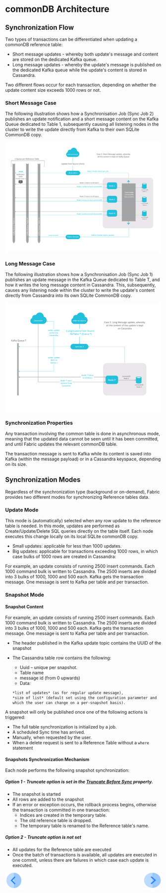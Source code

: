 # commonDB Architecture



## Synchronization Flow

Two types of transactions can be differentiated when updating a commonDB reference table: 
- Short message updates - whereby both update's message and content are stored on the dedicated Kafka queue.
- Long message updates - whereby the update's message is published on the dedicated Kafka queue while the update's content is stored in Cassandra.

Two different flows occur for each transaction, depending on whether the update content size exceeds 1000 rows or not. 


### Short Message Case

The following illustration shows how a Synchronisation Job (Sync Job 2) publishes an update notification and a short message content on the Kafka Queue dedicated to Table 1, subsequently causing all listening nodes in the cluster to write the update directly from Kafka to their own SQLite CommonDB copy. 

![image](/articles/22_reference(commonDB)_tables/images/08_commonDB_RefSyncShort.png)



### Long Message Case

The following illustration shows how a Synchronisation Job (Sync Job 1) publishes an update message in the Kafka Queue dedicated to Table T, and how it writes the long message content in Cassandra. This, subsequently, causes any listening node within the cluster to write the update's content directly from Cassandra into its own SQLite CommonDB copy. 

![image](/articles/22_reference(commonDB)_tables/images/09_commonDB_RefSyncLong.png)


### Synchronization Properties

Any transaction involving the common table is done in asynchronous mode, meaning that the updated data cannot be seen until it has been committed, and until Fabric updates the relevant commonDB table.

The transaction message is sent to Kafka while its content is saved into Kafka (within the message payload) or in a Cassandra keyspace, depending on its size.


## Synchronization Modes

Regardless of the synchronization type (background or on-demand), Fabric provides two different modes for synchronizing Reference tables data.

### Update Mode
This mode is (automatically) selected when any row update to the reference table is needed. 
In this mode, updates are performed as Create/Update/Delete SQL queries directly on the table itself. Each node executes this change locally on its local SQLite commonDB copy.

- Small updates: applicable for less than 1000 updates.
- Big updates: applicable for transactions exceeding 1000 rows, in which case bulks of 1000 rows are created in Cassandra:

For example, an update consists of running 2500 insert commands. Each 1000 command bulk is written to Cassandra. The 2500 inserts are divided into 3 bulks of 1000, 1000 and 500 each. Kafka gets the transaction message. One message is sent to Kafka per table and per transaction. 


### Snapshot Mode

#### Snapshot Content 
For example, an update consists of running 2500 insert commands. Each 1000 command bulk is written to Cassandra. The 2500 inserts are divided into 3 bulks of 1000, 1000 and 500 each. Kafka gets the transaction message. One message is sent to Kafka per table and per transaction.

- The header published in the Kafka update topic contains the UUID of the snapshot

- The Cassandra table row contains the following:
  - Uuid – unique per snapshot.
  - Table name
  - message id (from 0 upwards)
  - Data:
  ```
  *list of updates* (as for regular update message), 
  *size of list* (default set using the configuration parameter and which the user can change on a per-snapshot basis). 
  ```

A snapshot will only be published once one of the following actions is triggered: 

-	The full table synchronization is initialized by a job.
-	A scheduled Sync time has arrived.
-	Manually, when requested by the user.
- When a delete request is sent to a Reference Table without a ```where``` statement


#### Snapshots Synchronization Mechanism

Each node performs the following snapshot synchronization: 

##### Option 1 - Truncate option is set in the [Truncate Before Sync]() property. 

- The snapshot is started
- All rows are added to the snapshot
- If an error or exception occurs, the rollback process begins, otherwise the transaction is committed in one transaction:
  - Indices are created in the temporary table.
  - The old reference table is dropped.
  - The temporary table is renamed to the Reference table's name.

##### Option 2 - Truncate option is not set

- All updates for the Reference table are executed 
- Once the batch of transactions is available, all updates are executed in one commit, unless there are failures in which case each update is executed.


[<img align="left" width="60" height="54" src="/articles/images/Previous.png">](/articles/22_reference%28commonDB%29_tables/04_fabric_commonDB_sync.md)

[<img align="right" width="60" height="54" src="/articles/images/Next.png">](/articles/22_reference%28commonDB%29_tables/06_fabric_commonDB_misc.md)


